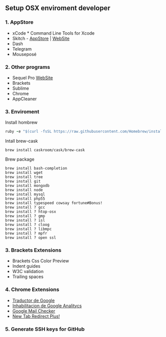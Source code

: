 ## Setup OSX enviroment developer

### 1. AppStore

* xCode * Command Line Tools for Xcode
* Skitch -  [AppStore](https://itunes.apple.com/us/app/skitch-snap.-mark-up.-share./id425955336?mt=12#) | [WebSite](http://evernote.com/intl/es-latam/skitch/)
* Dash
* Telegram
* Mouseposé

### 2. Other programs

* Sequel Pro [WebSite](http://www.sequelpro.com/)
* Brackets
* Sublime
* Chrome
* AppCleaner

### 3. Enviroment

Install hombrew
```ruby
ruby -e "$(curl -fsSL https://raw.githubusercontent.com/Homebrew/install/master/install)"
```
Intall brew-cask
```
brew install caskroom/cask/brew-cask
```

Brew package
```
brew install bash-completion
brew install wget
brew install tree
brew install git
brew install mongodb
brew install node
brew install mysql
brew install php55
brew install typespeed cowsay fortune#Bonus!
brew install ? gcc
brew install ? htop-osx
brew install ? gmp
brew install ? isl
brew install ? cloog
brew install ? libmpc
brew install ? mpfr
brew install ? open ssl
```

### 3. Brackets Extensions

* Brackets Css Color Preview
* Indent guides
* W3C validation
* Trailing spaces

### 4. Chrome Extensions

* [Traductor de Google](https://chrome.google.com/webstore/detail/google-translate/aapbdbdomjkkjkaonfhkkikfgjllcleb)
* [Inhabilitacion de Google Analitycs](https://chrome.google.com/webstore/detail/google-analytics-opt-out/fllaojicojecljbmefodhfapmkghcbnh)
* [Google Mail Checker](https://chrome.google.com/webstore/detail/mihcahmgecmbnbcchbopgniflfhgnkff)
* [New Tab Redirect Plus!](https://chrome.google.com/webstore/detail/hnpoebddognhfcnfbfjdbgmgadkmmdkj)

### 5. Generate SSH keys for GitHub